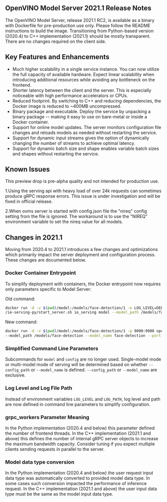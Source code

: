 ## OpenVINO Model Server 2021.1 Release Notes

The OpenVINO Model Server, release 2021.1 RC2, is available as a binary with Dockerfile for pre-production use only. Please follow the README instructions to build the image. Transitioning from Python-based version (2020.4) to C++ implementation (2021.1) should be mostly transparent. There are no changes required on the client side. 

## Key Features and Enhancements 

* Much higher scalability in a single service instance. You can now utilize the full capacity of available hardware. Expect
linear scalability when introducing additional resources while avoiding any bottleneck on the frontend.
* Shorter latency between the client and the server. This is especially noticeable with 
high performance accelerators or CPUs.
* Reduced footprint. By switching to C++ and reducing dependencies, the Docker image is reduced to ~400MB uncompressed.
* Binary package and executable. Deploy the service by unpacking a binary package -- making it easy to use on bare-metal or inside a Docker container.
* Support for online model updates. The server monitors configuration file changes and reloads models as needed without
restarting the service.
* Support for dynamic input streams gives the option of dynamically changing the number of streams to achieve optimal latency. 
* Support for dynamic batch size and shape enables variable batch sizes and shapes without restarting the service.  

## Known Issues

This preview drop is pre-alpha quality and not intended for production use. 

1.Using the serving api with heavy load of over 24k requests can sometimes produce gRPC response errors.
This issue is under investigation and will be fixed in official release.

2.When ovms server is started with config.json file the "nireq" config setting from the file is ignored.
The workaround is to use the "NIREQ" environment variable to set the nireq value for all models.

## Changes in 2021.1 
Moving from 2020.4 to 2021.1 introduces a few changes and optimizations which primarily impact the server deployment and configuration process. These changes are documented below. 

### Docker Container Entrypoint 

To simplify deployment with containers, the Docker entrypoint now requires only parameters specific to Model Server: 

Old command:
```bash
docker run -d -v $(pwd)/model:/models/face-detection/1 -e LOG_LEVEL=DEBUG -p 9000:9000 openvino/ubuntu18_model_server 
/ie-serving-py/start_server.sh ie_serving model --model_path /models/face-detection --model_name face-detection --port 9000  --shape auto 
```
New command:  
```bash
docker run -d -v $(pwd)/model:/models/face-detection/1 -p 9000:9000 openvino/model_server \
--model_path /models/face-detection --model_name face-detection --port 9000  --shape auto --log_level DEBUG
```

### Simplified Command Line Parameters  

Subcommands for `model` and `config` are no longer used. Single-model mode or multi-model mode of serving
will be determined based on whether `--config_path` or `--model_name` is defined. `--config_path` or `--model_name` are exclusive.

### Log Level and Log File Path 

Instead of environment variables `LOG_LEVEL` and `LOG_PATH`, log level and path are now defined in command line parameters to simplify configuration. 

###  grpc_workers Parameter Meaning

In the Python implementation (2020.4 and below) this parameter defined the number of frontend threads. In the C++ implementation (2021.1 and above) this defines the number of internal gRPC server objects to increase the maximum bandwidth capacity. Consider tuning
if you expect multiple clients sending requests in parallel to the server. 

### Model data type conversion

In the Python implementation (2020.4 and below) the user request input data type was automatically converted to provided model data type. In some cases such conversion impacted the performance of inference request. In the C++ implementation (2021.1 and above) the user input data type must be the same as the model input data type.
